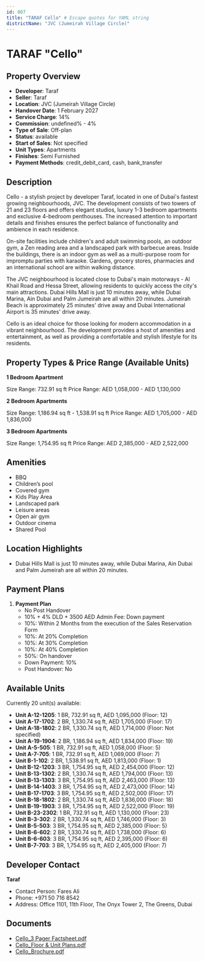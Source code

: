 ```yaml
---
id: 807
title: "TARAF Cello" # Escape quotes for YAML string
districtName: "JVC (Jumeirah Village Circle)"
---
```


# TARAF "Cello"

## Property Overview
- **Developer**: Taraf
- **Seller**: Taraf
- **Location**: JVC (Jumeirah Village Circle)
- **Handover Date**: 1 February 2027
- **Service Charge**: 14%
- **Commission**: undefined% - 4%
- **Type of Sale**: Off-plan
- **Status**: available
- **Start of Sales**: Not specified
- **Unit Types**: Apartments
- **Finishes**: Semi Furnished
- **Payment Methods**: credit_debit_card, cash, bank_transfer

## Description
Cello - a stylish project by developer Taraf, located in one of Dubai's fastest growing neighbourhoods, JVC. The development consists of two towers of 21 and 23 floors and offers elegant studios, luxury 1-3 bedroom apartments and exclusive 4-bedroom penthouses.  The increased attention to important details and finishes ensures the perfect balance of functionality and ambience in each residence.

 On-site facilities include children's and adult swimming pools, an outdoor gym, a Zen reading area and a landscaped park with barbecue areas. Inside the buildings, there is an indoor gym as well as a multi-purpose room for impromptu parties with karaoke. Gardens, grocery stores, pharmacies and an international school are within walking distance.

 The JVC neighbourhood is located close to Dubai's main motorways - Al Khail Road and Hessa Street, allowing residents to quickly access the city's main attractions. Dubai Hills Mall is just 10 minutes away, while Dubai Marina, Ain Dubai and Palm Jumeirah are all within 20 minutes. Jumeirah Beach is approximately 25 minutes' drive away and Dubai International Airport is 35 minutes' drive away.

 Cello is an ideal choice for those looking for modern accommodation in a vibrant neighbourhood. The development provides a host of amenities and entertainment, as well as providing a comfortable and stylish lifestyle for its residents.

## Property Types & Price Range (Available Units)
**1 Bedroom Apartment**

Size Range: 732.91 sq ft
Price Range: AED 1,058,000 - AED 1,130,000

**2 Bedroom Apartments**

Size Range: 1,186.94 sq ft - 1,538.91 sq ft
Price Range: AED 1,705,000 - AED 1,836,000

**3 Bedroom Apartments**

Size Range: 1,754.95 sq ft
Price Range: AED 2,385,000 - AED 2,522,000

## Amenities
- BBQ
- Children’s pool
- Covered gym
- Kids Play Area
- Landscaped park
- Leisure areas
- Open air gym
- Outdoor cinema
- Shared Pool

## Location Highlights
- Dubai Hills Mall is just 10 minutes away, while Dubai Marina, Ain Dubai and Palm Jumeirah are all within 20 minutes.

## Payment Plans
1. **Payment Plan**
   - No Post Handover
   - 10% + 4% DLD + 3500 AED Admin Fee: Down payment
   - 10%: Within 2 Months from the execution of the Sales Reservation Form
   - 10%: At 20% Completion
   - 10%: At 30% Completion
   - 10%: At 40% Completion
   - 50%: On handover
   - Down Payment: 10%
   - Post Handover: No

## Available Units
Currently 20 unit(s) available:
- **Unit A-12-1205**: 1 BR, 732.91 sq ft, AED 1,095,000 (Floor: 12)
- **Unit A-17-1702**: 2 BR, 1,330.74 sq ft, AED 1,705,000 (Floor: 17)
- **Unit A-18-1802**: 2 BR, 1,330.74 sq ft, AED 1,714,000 (Floor: Not specified)
- **Unit A-19-1904**: 2 BR, 1,186.94 sq ft, AED 1,834,000 (Floor: 19)
- **Unit A-5-505**: 1 BR, 732.91 sq ft, AED 1,058,000 (Floor: 5)
- **Unit A-7-705**: 1 BR, 732.91 sq ft, AED 1,069,000 (Floor: 7)
- **Unit B-1-102**: 2 BR, 1,538.91 sq ft, AED 1,813,000 (Floor: 1)
- **Unit B-12-1203**: 3 BR, 1,754.95 sq ft, AED 2,454,000 (Floor: 12)
- **Unit B-13-1302**: 2 BR, 1,330.74 sq ft, AED 1,794,000 (Floor: 13)
- **Unit B-13-1303**: 3 BR, 1,754.95 sq ft, AED 2,463,000 (Floor: 13)
- **Unit B-14-1403**: 3 BR, 1,754.95 sq ft, AED 2,473,000 (Floor: 14)
- **Unit B-17-1703**: 3 BR, 1,754.95 sq ft, AED 2,502,000 (Floor: 17)
- **Unit B-18-1802**: 2 BR, 1,330.74 sq ft, AED 1,836,000 (Floor: 18)
- **Unit B-19-1903**: 3 BR, 1,754.95 sq ft, AED 2,522,000 (Floor: 19)
- **Unit B-23-2302**: 1 BR, 732.91 sq ft, AED 1,130,000 (Floor: 23)
- **Unit B-3-302**: 2 BR, 1,330.74 sq ft, AED 1,746,000 (Floor: 3)
- **Unit B-5-503**: 3 BR, 1,754.95 sq ft, AED 2,385,000 (Floor: 5)
- **Unit B-6-602**: 2 BR, 1,330.74 sq ft, AED 1,738,000 (Floor: 6)
- **Unit B-6-603**: 3 BR, 1,754.95 sq ft, AED 2,395,000 (Floor: 6)
- **Unit B-7-703**: 3 BR, 1,754.95 sq ft, AED 2,405,000 (Floor: 7)

## Developer Contact
**Taraf**
- Contact Person: Fares Ali
- Phone: +971 50 716 8542
- Address: Office 1101, 11th Floor, The Onyx Tower 2, The Greens, Dubai

## Documents
- [Cello_3 Pager Factsheet.pdf](https://cdn.geniemap.net/2024/01/30/uHBJMnLoXzbdvUxKmbkqnwNg7w4zoQIlKSmfgd1I.pdf)
- [Cello_Floor & Unit Plans.pdf](https://cdn.geniemap.net/2024/01/30/qIE0HckgI5CNpNzVygHwvrgFKsRka6Xkz4HnpAIE.pdf)
- [Cello_Brochure.pdf](https://cdn.geniemap.net/2024/07/02/BKxAjrnuHMAc8cUXPGwV7yAqxcvAgKGxVSjWGtUV.pdf)
